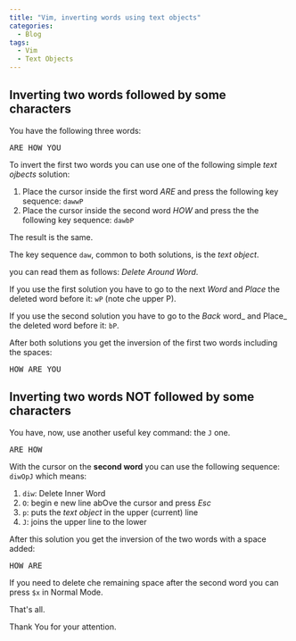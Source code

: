 ```yaml
---
title: "Vim, inverting words using text objects"
categories:
  - Blog
tags:
  - Vim
  - Text Objects
---
```




## Inverting two words followed by some characters

You have the following three words:
      
<pre>
ARE HOW YOU
</pre>


To invert the first two words  you can use one of the following simple _text ojbects_ solution:

1. Place the cursor inside the first word _ARE_ and press the following key sequence: `dawwP`
1. Place  the cursor inside the second word _HOW_  and press the  the following key sequence: `dawbP`

The result is the same.



The key sequence `daw`, common to both solutions, is the _text object_. 

you can read them as follows: _Delete Around Word_.

If you use the first solution you have to go to the next _Word_ and _Place_ the deleted word before it: `wP` (note che upper P).



If you use the second solution you have to go to the _Back_ word_ and Place_ the deleted word before it: `bP`.




After both solutions you get the inversion of the first two words including the spaces:

<pre>
HOW ARE YOU
</pre>

        


         
## Inverting two words NOT followed by some characters




You have, now, use another useful key command: the `J` one.

 


<pre>
ARE HOW
</pre>

 With the cursor on the **second word** you can use the following sequence: `diwOpJ` which means:

1. `diw`: Delete Inner Word
1. `O`: begin e new line abOve the cursor and press _Esc_
1. `p`: puts the _text object_ in the upper (current) line
1. `J`:  joins the upper line to the lower





After this solution you get the inversion of the two words with a space added: 

<pre>
HOW ARE 
</pre>

If you need to delete che remaining space after the second word you can press `$x` in Normal Mode.

That's all.

Thank You for your attention.
